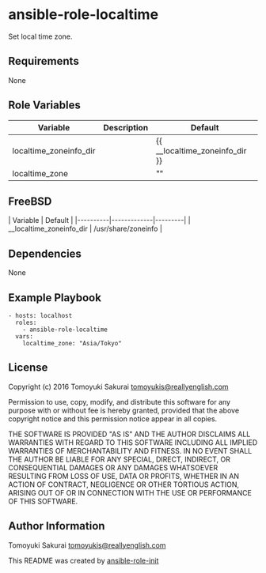 ansible-role-localtime
=====================

Set local time zone.

Requirements
------------

None

Role Variables
--------------

| Variable | Description | Default |
|----------|-------------|---------|
| localtime\_zoneinfo\_dir | | {{ \_\_localtime\_zoneinfo\_dir }} |
| localtime\_zone | | "" |

## FreeBSD

| Variable | Default |
|----------|-------------|---------|
| \_\_localtime\_zoneinfo\_dir | /usr/share/zoneinfo |

Dependencies
------------

None

Example Playbook
----------------

    - hosts: localhost
      roles:
        - ansible-role-localtime
      vars:
        localtime_zone: "Asia/Tokyo"

License
-------

Copyright (c) 2016 Tomoyuki Sakurai <tomoyukis@reallyenglish.com>

Permission to use, copy, modify, and distribute this software for any
purpose with or without fee is hereby granted, provided that the above
copyright notice and this permission notice appear in all copies.

THE SOFTWARE IS PROVIDED "AS IS" AND THE AUTHOR DISCLAIMS ALL WARRANTIES
WITH REGARD TO THIS SOFTWARE INCLUDING ALL IMPLIED WARRANTIES OF
MERCHANTABILITY AND FITNESS. IN NO EVENT SHALL THE AUTHOR BE LIABLE FOR
ANY SPECIAL, DIRECT, INDIRECT, OR CONSEQUENTIAL DAMAGES OR ANY DAMAGES
WHATSOEVER RESULTING FROM LOSS OF USE, DATA OR PROFITS, WHETHER IN AN
ACTION OF CONTRACT, NEGLIGENCE OR OTHER TORTIOUS ACTION, ARISING OUT OF
OR IN CONNECTION WITH THE USE OR PERFORMANCE OF THIS SOFTWARE.

Author Information
------------------

Tomoyuki Sakurai <tomoyukis@reallyenglish.com>

This README was created by [ansible-role-init](https://gist.github.com/trombik/d01e280f02c78618429e334d8e4995c0)
